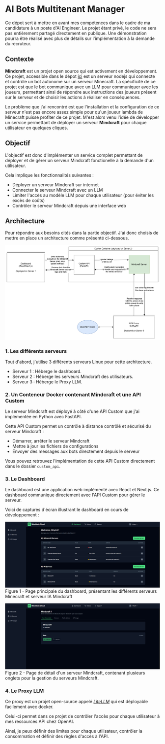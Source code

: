 # AI Bots Multitenant Manager

Ce dépot sert à mettre en avant mes compétences dans le cadre de ma candidature à un poste d'AI Engineer. Le projet étant privé, le code ne sera pas entièrement partagé directement en publique. Une démonstration pourra être réalisé avec plus de détails sur l'implémentation à la demande du recruteur.

## Contexte

**Mindcraft** est un projet open source qui est activement en développement. Ce projet, accessible dans le dépot [ici](https://github.com/kolbytn/mindcraft) est un serveur nodejs qui connecte et contrôle un bot autonome sur un serveur Minecraft. La spécificité de ce projet est que le bot communique avec un LLM pour communiquer avec les joueurs, permettant ainsi de répondre aux instructions des joueurs présent sur le serveur et de choisir les actions à réaliser en conséquences.

Le problème que j'ai rencontré est que l'installation et la configuration de ce serveur n'est pas encore assez simple pour qu'un joueur lambda de Minecraft puisse profiter de ce projet. M'est alors venu l'idée de développer un service permettant de déployer un serveur **Mindcraft** pour chaque utilisateur en quelques cliques.

## Objectif

L'objectif est donc d'implémenter un service complet permettant de déployer et de gérer un serveur Mindcraft fonctionelle à la demande d'un utilisateur.

Cela implique les fonctionnalités suivantes :
- Déployer un serveur Mindcraft sur internet
- Connecter le serveur Mindcraft avec un LLM
- Limiter l'accès au modèle LLM pour chaque utilisateur (pour éviter les excès de coûts)
- Contrôler le serveur Mindcraft depuis une interface web

## Architecture

Pour répondre aux besoins cités dans la partie objectif. J'ai donc choisis de mettre en place un architecture comme présenté ci-dessous.

<img src=".github/static/schema.drawio.png" width="700px"/>

### 1. Les différents serveurs

Tout d'abord, j'utilise 3 différents serveurs Linux pour cette architecture.
- Serveur 1 : Héberge le dashboard.
- Serveur 2 : Héberge les serveurs Mindcraft des utilisateurs.
- Serveur 3 : Héberge le Proxy LLM.

### 2. Un Conteneur Docker contenant Mindcraft et une API Custom

Le serveur Mindcraft est déployé à côté d'une API Custom que j'ai implémentée en Python avec FastAPI.

Cette API Custom permet un contrôle à distance contrôlé et sécurisé du serveur Mindcraft :
- Démarrer, arrêter le serveur Mindcraft
- Mettre à jour les fichiers de configurations
- Envoyer des messages aux bots directement depuis le serveur

Vous pouvez retrouvez l'implémentation de cette API Custom directement dans le dossier `custom_api`.

### 3. Le Dashboard

Le dashboard est une application web implémenté avec React et Next.js. Ce dashboard communique directement avec l'API Custom pour gérer le serveur. 

Voici de captures d'écran illustrant le dashboard en cours de développement : 

<img src=".github/static/dashboard1.png" width="700px"/><br/>
Figure 1 - Page principale du dashboard, présentant les différents serveurs Minecraft et serveur IA Mindcraft

<img src=".github/static/dashboard2.png" width="700px"/><br/>
Figure 2 - Page de détail d'un serveur Mindcraft, contenant plusieurs onglets pour la gestion du serveurs Mindcraft.

### 4. Le Proxy LLM

Ce proxy est un projet open-source appelé [*LiteLLM*](https://github.com/BerriAI/litellm) qui est déployable facilement avec docker.

Celui-ci permet dans ce projet de contrôler l'accès pour chaque utilisateur à mes ressources API chez OpenAI. 

Ainsi, je peux définir des limites pour chaque utilisateur, contrôler la consommation et définir des règles d'accès à l'API.